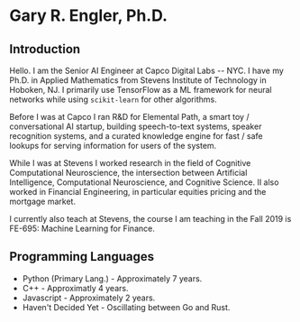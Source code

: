 # Gary R. Engler, Ph.D.


## Introduction

Hello.  I am the Senior AI Engineer at Capco Digital Labs -- NYC.  I have my Ph.D. in Applied Mathematics from Stevens Institute of Technology in Hoboken, NJ.  I primarily use TensorFlow as a ML framework for neural networks while using `scikit-learn` for other algorithms.

Before I was at Capco I ran R&D for Elemental Path, a smart toy / conversational AI startup, building speech-to-text systems, speaker recognition systems, and a curated knowledge engine for fast / safe lookups for serving information for users of the system.

While I was at Stevens I worked research in the field of Cognitive Computational Neuroscience, the intersection between Artificial Intelligence, Computational Neuroscience, and Cognitive Science.  II also worked in Financial Engineering, in particular equities pricing and the mortgage market.

I currently also teach at Stevens, the course I am teaching in the Fall 2019 is FE-695: Machine Learning for Finance. 

## Programming Languages
- Python (Primary Lang.) - Approximately 7 years.
- C++ - Approximatly 4 years.
- Javascript - Approximately 2 years.
- Haven't Decided Yet - Oscillating between Go and Rust.
